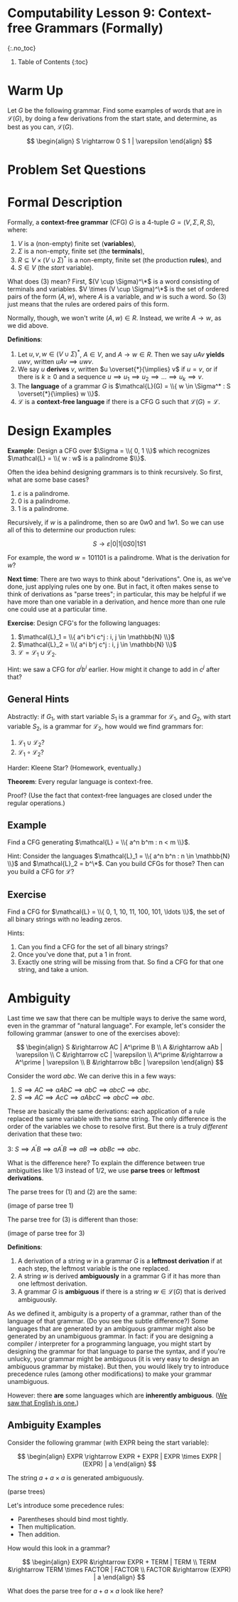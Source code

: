 # Computability Lesson 9: Context-free Grammars (Formally)
{:.no_toc}

1. Table of Contents
{:toc}

# Warm Up

Let $G$ be the following grammar. Find some examples of words that are in $\mathcal{L}(G)$, by doing a few derivations from the start state, and determine, as best as you can, $\mathcal{L}(G)$.

$$
\begin{align}
S \rightarrow 0 S 1 | \varepsilon
\end{align}
$$

# Problem Set Questions

# Formal Description

Formally, a **context-free grammar** (CFG) $G$ is a 4-tuple $G = (V, \Sigma, R, S)$, where:

1. $V$ is a (non-empty) finite set (**variables**),
2. $\Sigma$ is a non-empty, finite set (the **terminals**),
3. $R \subseteq V \times (V \cup \Sigma)^*$ is a non-empty, finite set (the production **rules**), and
4. $S \in V$ (the *start* variable).

What does (3) mean? First, $(V \cup \Sigma)^\*$ is a word consisting of terminals and variables. $V \times (V \cup \Sigma)^\*$ is the set of ordered pairs of the form $(A, w)$, where $A$ is a variable, and $w$ is such a word. So (3) just means that the rules are ordered pairs of this form.

Normally, though, we won't write $(A, w) \in R$. Instead, we write $A \rightarrow w$, as we did above.

**Definitions**:

1. Let $u, v, w \in (V \cup \Sigma)^*$, $A \in V$, and $A \rightarrow w \in R$. Then we say $uAv$ **yields** $uwv$, written $uAv \implies uwv$.
2. We say $u$ **derives** $v$, written $u \overset{*}{\implies} v$ if $u = v$, or if there is $k \geq 0$ and a sequence $u \implies u_1 \implies u_2 \implies \ldots \implies u_k \implies v$.
3. The **language** of a grammar $G$ is $\mathcal{L}(G) = \\{ w \in \Sigma^* : S \overset{*}{\implies} w \\}$.
4. $\mathcal{L}$ is a **context-free language** if there is a CFG G such that $\mathcal{L}(G) = \mathcal{L}$.

# Design Examples

**Example**: Design a CFG over $\Sigma = \\{ 0, 1 \\}$ which recognizes $\mathcal{L} = \\{ w : w$ is a palindrome $\\}$.

Often the idea behind designing grammars is to think recursively. So first, what are some base cases?

1. $\varepsilon$ is a palindrome.
2. 0 is a palindrome.
3. 1 is a palindrome.

Recursively, if $w$ is a palindrome, then so are $0w0$ and $1w1$. So we can use all of this to determine our production rules:

$$S \rightarrow \varepsilon | 0 | 1 | 0S0 | 1S1$$

For example, the word $w = 101101$ is a palindrome. What is the derivation for $w$?

**Next time**: There are two ways to think about "derivations". One is, as we've done, just applying rules one by one. But in fact, it often makes sense to think of derivations as "parse trees"; in particular, this may be helpful if we have more than one variable in a derivation, and hence more than one rule one could use at a particular time.

**Exercise**: Design CFG's for the following languages:

1. $\mathcal{L}_1 = \\{ a^i b^i c^j : i, j \in \mathbb{N} \\}$
2. $\mathcal{L}_2 = \\{ a^i b^j c^j : i, j \in \mathbb{N} \\}$
3. $\mathcal{L} = \mathcal{L}_1 \cup \mathcal{L}_2$.

Hint: we saw a CFG for $a^i b^i$ earlier. How might it change to add in $c^j$ after that?

## General Hints

Abstractly: if $G_1$, with start variable $S_1$ is a grammar for $\mathcal{L}_1$, and $G_2$, with start variable $S_2$, is a grammar for $\mathcal{L}_2$, how would we find grammars for:

1. $\mathcal{L}_1 \cup \mathcal{L}_2$?
2. $\mathcal{L}_1 \circ \mathcal{L}_2$?

Harder: Kleene Star? (Homework, eventually.)

**Theorem**: Every regular language is context-free.

Proof? (Use the fact that context-free languages are closed under the regular operations.)

## Example

Find a CFG generating $\mathcal{L} = \\{ a^n b^m : n < m \\}$.

Hint: Consider the languages $\mathcal{L}_1 = \\{ a^n b^n : n \in \mathbb{N} \\}$ and $\mathcal{L}_2 = b^\*$. Can you build CFGs for those? Then can you build a CFG for $\mathcal{L}$?

## Exercise

Find a CFG for $\mathcal{L} = \\{ 0, 1, 10, 11, 100, 101, \ldots \\}$, the set of all binary strings with no leading zeros.

Hints:

1. Can you find a CFG for the set of all binary strings?
2. Once you've done that, put a 1 in front.
3. Exactly one string will be missing from that. So find a CFG for that one string, and take a union.

# Ambiguity

Last time we saw that there can be multiple ways to derive the same word, even in the grammar of "natural language". For example, let's consider the following grammar (answer to one of the exercises above):

$$
\begin{align}
S &\rightarrow AC | A^\prime B \\
A &\rightarrow aAb | \varepsilon \\
C &\rightarrow cC | \varepsilon \\
A^\prime &\rightarrow a A^\prime | \varepsilon \\
B &\rightarrow bBc | \varepsilon
\end{align}
$$

Consider the word $abc$. We can derive this in a few ways:

1. $S \implies AC \implies aAbC \implies abC \implies abcC \implies abc$.
2. $S \implies AC \implies AcC \implies aAbcC \implies abcC \implies abc$.

These are basically the same derivations: each application of a rule replaced the same variable with the same string. The only difference is the order of the variables we chose to resolve first. But there is a truly *different* derivation that these two:

3: $S \implies A^\prime B \implies aA^\prime B \implies aB \implies abBc \implies abc$.

What is the difference here? To explain the difference between true ambiguities like 1/3 instead of 1/2, we use **parse trees** or **leftmost derivations**.

The parse trees for (1) and (2) are the same:

(image of parse tree 1)

The parse tree for (3) is different than those:

(image of parse tree for 3)

**Definitions**:

1. A derivation of a string $w$ in a grammar $G$ is a **leftmost derivation** if at each step, the leftmost variable is the one replaced.
2. A string $w$ is derived **ambiguously** in a grammar G if it has more than one leftmost derivation.
3. A grammar $G$ is **ambiguous** if there is a string $w \in \mathcal{L}(G)$ that is derived ambiguously.

As we defined it, ambiguity is a property of a grammar, rather than of the language of that grammar. (Do you see the subtle difference?) Some languages that are generated by an ambiguous grammar might also be generated by an unambiguous grammar. In fact: if you are designing a compiler / interpreter for a programming language, you might start by designing the grammar for that language to parse the syntax, and if you're unlucky, your grammar might be ambiguous (it is very easy to design an ambiguous grammar by mistake). But then, you would likely try to introduce precedence rules (among other modifications) to make your grammar unambiguous.

However: there **are** some languages which are **inherently ambiguous**. ([We saw that English is one.](https://twitter.com/Browtweaten/status/1481341755870138368))

## Ambiguity Examples

Consider the following grammar (with EXPR being the start variable):

$$
\begin{align}
EXPR \rightarrow EXPR + EXPR | EXPR \times EXPR | (EXPR) | a
\end{align}
$$

The string $a + a \times a$ is generated ambiguously.

(parse trees)

Let's introduce some precedence rules:

* Parentheses should bind most tightly.
* Then multiplication.
* Then addition.

How would this look in a grammar?

$$
\begin{align}
EXPR &\rightarrow EXPR + TERM | TERM \\
TERM &\rightarrow TERM \times FACTOR | FACTOR \\
FACTOR &\rightarrow (EXPR) | a
\end{align}
$$

What does the parse tree for $a + a \times a$ look like here?

